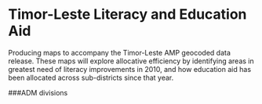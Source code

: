 Timor-Leste Literacy and Education Aid
==========

Producing maps to accompany the Timor-Leste AMP geocoded data release. These maps will explore allocative efficiency by identifying areas in greatest need of literacy improvements in 2010, and how education aid has been allocated across sub-districts since that year.

###ADM divisions


